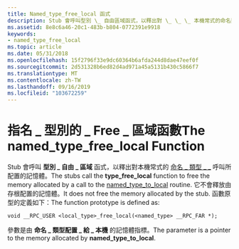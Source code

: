 ```yaml
---
title: Named_type_free_local 函式
description: Stub 會呼叫型別 \_ 自由區域函式，以釋出對 \_ \_ \_ 本機常式的命名類型呼叫所配置的記憶體 \_ 。
ms.assetid: 8e8c6a46-20c1-483b-b804-0772391e9918
keywords:
- named_type_free_local
ms.topic: article
ms.date: 05/31/2018
ms.openlocfilehash: 15f2796f33e9dc60364b6afda244d8dae47eef0f
ms.sourcegitcommit: 2d531328b6ed82d4ad971a45a5131b430c5866f7
ms.translationtype: MT
ms.contentlocale: zh-TW
ms.lasthandoff: 09/16/2019
ms.locfileid: "103672259"
---
```

# <a name="the-named_type_free_local-function"></a><span data-ttu-id="4322f-104">指名 \_ 型別的 \_ Free \_ 區域函數</span><span class="sxs-lookup"><span data-stu-id="4322f-104">The named\_type\_free\_local Function</span></span>

<span data-ttu-id="4322f-105">Stub 會呼叫 **型別 \_ 自由 \_ 區域** 函式，以釋出對本機常式的 [命名 \_ 類型 \_ \_](the-named-type-to-local-function.md) 呼叫所配置的記憶體。</span><span class="sxs-lookup"><span data-stu-id="4322f-105">The stubs call the **type\_free\_local** function to free the memory allocated by a call to the [named\_type\_to\_local](the-named-type-to-local-function.md) routine.</span></span> <span data-ttu-id="4322f-106">它不會釋放由存根配置的記憶體。</span><span class="sxs-lookup"><span data-stu-id="4322f-106">It does not free the memory allocated by the stub.</span></span> <span data-ttu-id="4322f-107">函數原型的定義如下：</span><span class="sxs-lookup"><span data-stu-id="4322f-107">The function prototype is defined as:</span></span>

``` syntax
void __RPC_USER <local_type>_free_local(<named_type> __RPC_FAR *);
```

<span data-ttu-id="4322f-108">參數是由 **命名 \_ 類型配置 \_ 給 \_ 本機** 的記憶體指標。</span><span class="sxs-lookup"><span data-stu-id="4322f-108">The parameter is a pointer to the memory allocated by **named\_type\_to\_local**.</span></span>

 

 




